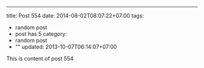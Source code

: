 ---
title: Post 554
date: 2014-08-02T08:07:22+07:00
tags:
  - random post
  - post has 5
category:
  - random post
  - ""
updated: 2013-10-07T06:14:07+07:00

This is content of post 554